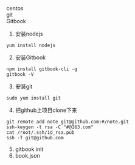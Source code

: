 
centos  
git  
Gitbook  


1. 安装nodejs
```
yum install nodejs
```

2. 安装Gitbook
```
npm install gitbook-cli -g
gitbook -V
```
3. 安装git
```
sudo yum install git
```
4. 把github上项目clone下来
```
git remote add note git@github.com:#/note.git
ssh-keygen -t rsa -C "#@163.com"
cat /root/.ssh/id_rsa.pub
ssh -T git@github.com
```

5. gitbook init
6. book.json
